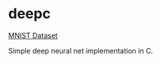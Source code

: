 # deepc

[MNIST Dataset](https://www.kaggle.com/datasets/hojjatk/mnist-dataset)

Simple deep neural net implementation in C.


